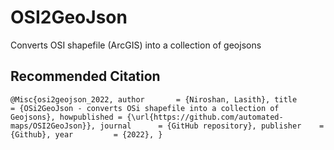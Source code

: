 # OSI2GeoJson
Converts OSI shapefile (ArcGIS) into a collection of geojsons

## Recommended Citation
``
@Misc{osi2geojson_2022,
  author       = {Niroshan, Lasith},
  title        = {OSi2GeoJson - converts OSi shapefile into a collection of Geojsons},
  howpublished = {\url{https://github.com/automated-maps/OSI2GeoJson}},
  journal      = {GitHub repository},
  publisher    = {Github},
  year         = {2022},
}‌
``
